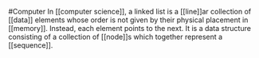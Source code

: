 #Computer 
In [[computer science]], a linked list is a [[line]]ar collection of [[data]] elements whose order is not given by their physical placement in [[memory]]. Instead, each element points to the next. It is a data structure consisting of a collection of [[node]]s which together represent a [[sequence]].